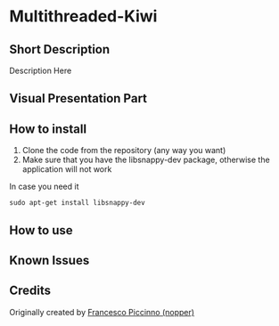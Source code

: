 # Multithreaded-Kiwi

## Short Description

Description Here

## Visual Presentation Part

## How to install

1. Clone the code from the repository (any way you want)
2. Make sure that you have the libsnappy-dev package, otherwise the application will not work

In case you need it

```
sudo apt-get install libsnappy-dev
```

## How to use

## Known Issues

## Credits

Originally created by [Francesco Piccinno (nopper)](https://github.com/nopper/kiwi/)

